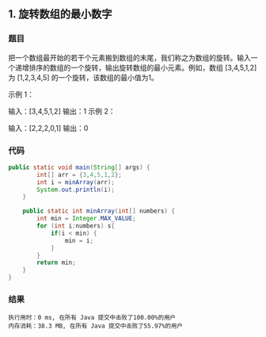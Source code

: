 

## 1. 旋转数组的最小数字

### 题目

把一个数组最开始的若干个元素搬到数组的末尾，我们称之为数组的旋转。输入一个递增排序的数组的一个旋转，输出旋转数组的最小元素。例如，数组 [3,4,5,1,2] 为 [1,2,3,4,5] 的一个旋转，该数组的最小值为1。  

示例 1：

输入：[3,4,5,1,2]
输出：1
示例 2：

输入：[2,2,2,0,1]
输出：0

### 代码

``` java
public static void main(String[] args) {
        int[] arr = {3,4,5,1,2};
        int i = minArray(arr);
        System.out.println(i);
    }

    public static int minArray(int[] numbers) {
        int min = Integer.MAX_VALUE;
        for (int i:numbers) s{
            if(i < min) {
                min = i;
            }
        }
        return min;
    }
}
```

### 结果

```
执行用时：0 ms, 在所有 Java 提交中击败了100.00%的用户
内存消耗：38.3 MB, 在所有 Java 提交中击败了55.97%的用户
```

